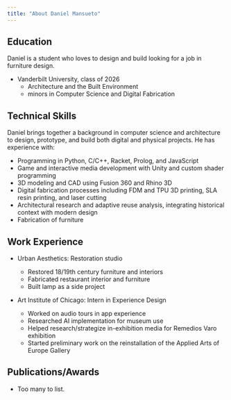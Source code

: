 ```yaml
---
title: "About Daniel Mansueto"
---
```


## Education

Daniel is a student who loves to design and build looking for a job in furniture design.

* Vanderbilt University, class of 2026
  * Architecture and the Built Environment
  * minors in Computer Science and Digital Fabrication

## Technical Skills

Daniel brings together a background in computer science and architecture to design, prototype, and build both digital and physical projects. He has experience with:

* Programming in Python, C/C++, Racket, Prolog, and JavaScript  
* Game and interactive media development with Unity and custom shader programming  
* 3D modeling and CAD using Fusion 360 and Rhino 3D  
* Digital fabrication processes including FDM and TPU 3D printing, SLA resin printing, and laser cutting  
* Architectural research and adaptive reuse analysis, integrating historical context with modern design
* Fabrication of furniture

## Work Experience
* Urban Aesthetics: Restoration studio
  * Restored 18/19th century furniture and interiors
  * Fabricated restaurant interior and furniture
  * Built lamp as a side project

* Art Institute of Chicago: Intern in Experience Design 
  * Worked on audio tours in app experience
  * Researched AI implementation for museum use
  * Helped research/strategize in-exhibition media for Remedios Varo exhibition
  * Started preliminary work on the reinstallation of the Applied Arts of Europe Gallery

## Publications/Awards
* Too many to list.
